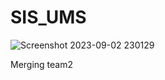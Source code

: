 # SIS_UMS


![Screenshot 2023-09-02 230129](https://github.com/AliHamed195/SIS_UMS/assets/110059893/9b98fbd0-f544-4a7d-bca9-41f4352b0781)

Merging team2